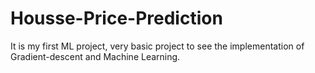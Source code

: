 # Housse-Price-Prediction
It is my first ML project, very basic project to see the implementation of Gradient-descent and Machine Learning.
